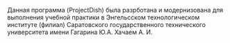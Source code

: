 Данная программа (ProjectDish) была разрботана и модернизована для выполнения учебной практики в Энгельсском технологическом институте (филиал) Саратовского государственного технического университета имени Гагарина Ю.А. Хачаем А. И.
